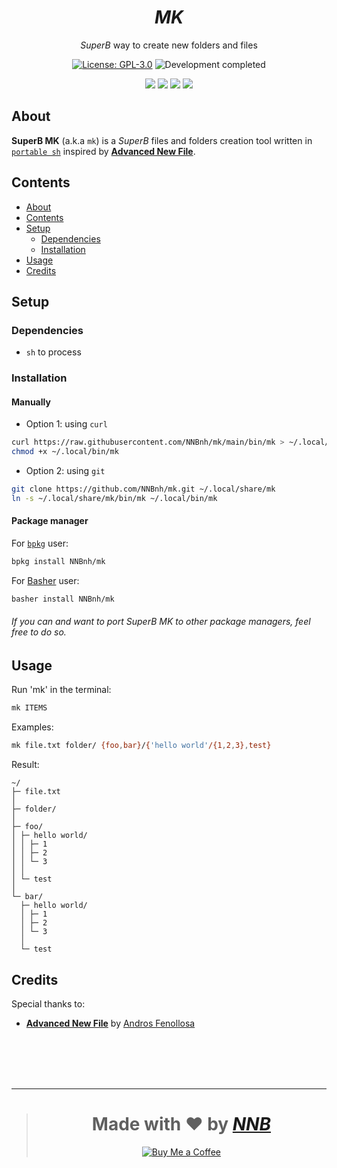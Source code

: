 <h1 align="center"><i>MK</i></h1>
<p align="center"><i>SuperB</i> way to create new folders and files</p>
<p align="center"><a href="https://github.com/NNBnh/hr/blob/main/LICENSE"><img src="https://img.shields.io/github/license/NNBnh/hr?labelColor=073551&color=4EAA25&style=for-the-badge" alt="License: GPL-3.0"></a> <img src="https://img.shields.io/badge/development-completed-%234EAA25.svg?labelColor=073551&style=for-the-badge&logoColor=FFFFFF" alt="Development completed"></p>
<p align="center"><a href="https://github.com/NNBnh/hr/watchers"><img src="https://img.shields.io/github/watchers/NNBnh/hr?labelColor=073551&color=4EAA25&style=flat-square"></a> <a href="https://github.com/NNBnh/hr/stargazers"><img src="https://img.shields.io/github/stars/NNBnh/hr?labelColor=073551&color=4EAA25&style=flat-square"></a> <a href="https://github.com/NNBnh/hr/network/members"><img src="https://img.shields.io/github/forks/NNBnh/hr?labelColor=073551&color=4EAA25&style=flat-square"></a> <a href="https://github.com/NNBnh/hr/issues"><img src="https://img.shields.io/github/issues/NNBnh/hr?labelColor=073551&color=4EAA25&style=flat-square"></a></p>

## About
**SuperB MK** (a.k.a `mk`) is a *SuperB* files and folders creation tool written in [`portable sh`](https://github.com/dylanaraps/pure-sh-bible) inspired by [**Advanced New File**](https://github.com/tanrax/terminal-AdvancedNewFile).

## Contents
- [About](#about)
- [Contents](#contents)
- [Setup](#setup)
  - [Dependencies](#dependencies)
  - [Installation](#installation)
- [Usage](#usage)
- [Credits](#credits)

## Setup
### Dependencies
- `sh` to process

### Installation
#### Manually
- Option 1: using `curl`

```sh
curl https://raw.githubusercontent.com/NNBnh/mk/main/bin/mk > ~/.local/bin/mk
chmod +x ~/.local/bin/mk
```

- Option 2: using `git`

```sh
git clone https://github.com/NNBnh/mk.git ~/.local/share/mk
ln -s ~/.local/share/mk/bin/mk ~/.local/bin/mk
```

#### Package manager
For [`bpkg`](https://github.com/bpkg/bpkg) user:

```sh
bpkg install NNBnh/mk
```

For [Basher](https://github.com/bpkg/bpkg) user:

```sh
basher install NNBnh/mk
```

###### If you can and want to port SuperB MK to other package managers, feel free to do so.

## Usage
Run 'mk' in the terminal:

```sh
mk ITEMS
```

Examples:

```sh
mk file.txt folder/ {foo,bar}/{'hello world'/{1,2,3},test}
```

Result:

```console
~/
├─ file.txt
│
├─ folder/
│
├─ foo/
│ ├─ hello world/
│ │ ├─ 1
│ │ ├─ 2
│ │ └─ 3
│ │
│ └─ test
│
└─ bar/
  ├─ hello world/
  │ ├─ 1
  │ ├─ 2
  │ └─ 3
  │
  └─ test
```

## Credits
Special thanks to:
- [**Advanced New File**](https://github.com/tanrax/terminal-AdvancedNewFile) by [Andros Fenollosa](https://github.com/tanrax)

<br><br><br><br>

---

> <h1 align="center">Made with ❤️ by <a href="https://github.com/NNBnh"><i>NNB</i></a></h1>
>
> <p align="center"><a href="https://www.buymeacoffee.com/nnbnh"><img src="https://img.shields.io/badge/buy_me_a_coffee%20-%23F7CA88.svg?logo=buy-me-a-coffee&logoColor=333333&style=for-the-badge" alt="Buy Me a Coffee"></p>
